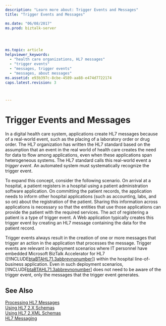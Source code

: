 ```yaml
---
description: "Learn more about: Trigger Events and Messages"
title: "Trigger Events and Messages"

ms.date: "06/08/2017"
ms.prod: biztalk-server




ms.topic: article
helpviewer_keywords: 
  - "health care organizations, HL7 messages"
  - "trigger events"
  - "messages, trigger events"
  - "messages, about messages"
ms.assetid: e93b397c-8cbe-4589-aa88-e474d7722174
caps.latest.revision: 3



---
```

# Trigger Events and Messages
In a digital health care system, applications create HL7 messages because of a real-world event, such as the placing of a laboratory order or drug order. The HL7 organization has written the HL7 standard based on the assumption that an event in the real world of health care creates the need for data to flow among applications, even when these applications span heterogeneous systems. The HL7 standard calls this real-world event a *trigger event*. An automated system must systematically recognize the trigger event.  
  
 To expand this concept, consider the following scenario. On arrival at a hospital, a patient registers in a hospital using a patient administration software application. On committing the patient records, the application needs to inform other hospital applications (such as accounting, labs, and so on) about the registration of the patient. Sharing this information across applications is necessary so that the entities that use those applications can provide the patient with the required services. The act of registering a patient is a type of trigger event. A Web application typically creates this trigger event by creating an HL7 message containing the data for the patient record.  
  
 Trigger events always result in the creation of one or more messages that trigger an action in the application that processes the message. Trigger events are relevant in deployment scenarios where IT personnel have embedded Microsoft BizTalk Accelerator for HL7 ([!INCLUDE[btaBTAHL71.3abbrevnonumber](../../includes/btabtahl71-3abbrevnonumber-md.md)]) within the hospital line-of-business application. Even in such deployment scenarios, [!INCLUDE[btaBTAHL71.3abbrevnonumber](../../includes/btabtahl71-3abbrevnonumber-md.md)] does not need to be aware of the trigger event, only the messages that the trigger event generates.  
  
## See Also  
 [Processing HL7 Messages](../../adapters-and-accelerators/accelerator-hl7/processing-hl7-messages.md)   
 [Using HL7 2.X Schemas](../../adapters-and-accelerators/accelerator-hl7/using-hl7-2-x-schemas.md)   
 [Using HL7 2.XML Schemas](../../adapters-and-accelerators/accelerator-hl7/using-hl7-2-xml-schemas.md)   
 [HL7 Messaging](../../adapters-and-accelerators/accelerator-hl7/hl7-messaging.md)
